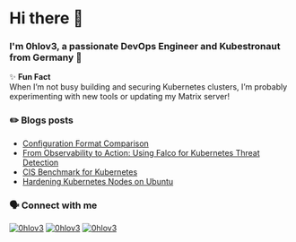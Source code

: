<h1 align="left">Hi there 👋</h1>
<h3 align="left">I'm 0hlov3, a passionate DevOps Engineer and Kubestronaut from Germany 🚀</h3>

✨ **Fun Fact**  
When I’m not busy building and securing Kubernetes clusters, I’m probably experimenting with new tools or updating my Matrix server!  

### ✏️ Blogs posts
<!-- BLOG-POST-LIST:START -->
- [Configuration Format Comparison](https://schoenwald.aero/posts/2025-05-03_configuration-format-comparison/)
- [From Observability to Action: Using Falco for Kubernetes Threat Detection](https://schoenwald.aero/posts/2025-03-29_falco-for-kubernetes-threat-detection/)
- [CIS Benchmark for Kubernetes](https://schoenwald.aero/posts/2025-03-12_cis-benchmark-for-kubernetes/)
- [Hardening Kubernetes Nodes on Ubuntu](https://schoenwald.aero/posts/2025-03-09_hardening-kubernetes-nodes-on-ubuntu/)
<!-- BLOG-POST-LIST:END -->

### 🗣️ Connect with me
<p align="left">
<a href="https://matrix.to/#/@0hlov3:privatetrace.io" target="blank"><img src="https://img.shields.io/badge/Chat-Matrix-informational?style=flat&logo=matrix&logoColor=white&color=2bbc8a" alt="0hlov3" /></a>
<a href="https://gts.privatetrace.io/@0hlov3" target="blank"><img src="https://img.shields.io/badge/Microblogging-Mastodon-informational?style=flat&logo=linux&logoColor=white&color=2bbc8a" alt="0hlov3" /></a> 
<a href="https://www.linkedin.com/in/olafschoenwald/" target="blank"><img src="https://img.shields.io/badge/Microblogging-LinkedIn-informational?style=flat&logo=linkedin&logoColor=white&color=2bbc8a" alt="0hlov3" /></a>
</p>

